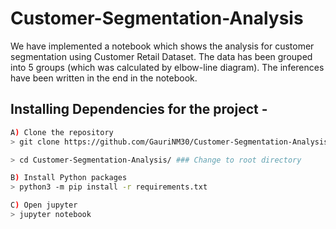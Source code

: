 # Customer-Segmentation-Analysis
We have implemented a notebook which shows the analysis for customer segmentation using Customer Retail Dataset. The data has been grouped into 5 groups (which was calculated by elbow-line diagram). The inferences have been written in the end in the notebook.


## Installing Dependencies for the project -

```bash
A) Clone the repository
> git clone https://github.com/GauriNM30/Customer-Segmentation-Analysis.git ### Fetch the code

> cd Customer-Segmentation-Analysis/ ### Change to root directory

B) Install Python packages
> python3 -m pip install -r requirements.txt

C) Open jupyter
> jupyter notebook

```
